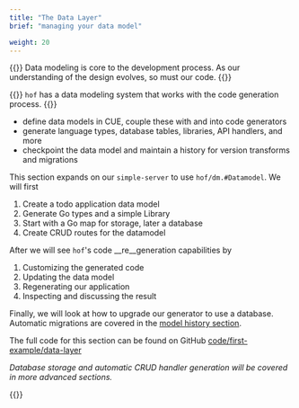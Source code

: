 ```yaml
---
title: "The Data Layer"
brief: "managing your data model"

weight: 20
---
```


{{<lead>}}
Data modeling is core to the development process.
As our understanding of the design evolves,
so must our code.
{{</lead>}}

{{<lead>}}
`hof` has a data modeling system that works with the code generation process.
{{</lead>}}


- define data models in CUE, couple these with and into code generators
- generate language types, database tables, libraries, API handlers, and more
- checkpoint the data model and maintain a history for version transforms and migrations

This section expands on our `simple-server` to use `hof/dm.#Datamodel`.
We will first

1. Create a todo application data model
1. Generate Go types and a simple Library
1. Start with a Go map for storage, later a database
1. Create CRUD routes for the datamodel

After we will see `hof`'s code __re__generation capabilities by

1. Customizing the generated code
1. Updating the data model
1. Regenerating our application 
1. Inspecting and discussing the result

Finally, we will look at how to upgrade our generator to use a database.
Automatic migrations are covered in the [model history section](/first-example/model-history/).

The full code for this section can be found on GitHub
[code/first-example/data-layer](https://github.com/hofstadter-io/hof-docs/tree/main/code/first-example/data-layer)

_Database storage and automatic CRUD handler generation
will be covered in more advanced sections._

{{<childpages childBriefs="true">}}

